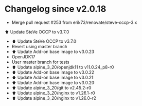 # Changelog since v2.0.18
- Merge pull request #253 from erik73/renovate/steve-occp-3.x

⬆️ Update SteVe OCCP to v3.7.0 
- ⬆️ Update SteVe OCCP to v3.7.0 
- Revert using master branch 
- ⬆️ Update Add-on base image to v3.0.23 
- OpenJDK17 
- User master branch for tests 
- ⬆️ Update alpine_3_20/openjdk11 to v11.0.24_p8-r0 
- ⬆️ Update Add-on base image to v3.0.22 
- ⬆️ Update Add-on base image to v3.0.21 
- ⬆️ Update Add-on base image to v3.0.20 
- ⬆️ Update alpine_3_20/git to v2.45.2-r0 
- ⬆️ Update alpine_3_20/nginx to v1.26.1-r0 
- ⬆️ Update alpine_3_20/nginx to v1.26.0-r2 

